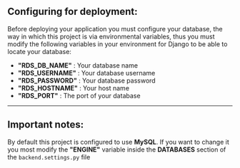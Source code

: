 ## Configuring for deployment:

Before deploying your application you must configure your database,
the way in which this project is via environmental variables, thus
you must modify the following variables in your environment for Django
to be able to locate your database:

* **"RDS_DB_NAME"** : Your database name
* **"RDS_USERNAME"** : Your database username
* **"RDS_PASSWORD"** : Your database password
* **"RDS_HOSTNAME"** : Your host name
* **"RDS_PORT"** : The port  of your database

----
## Important notes:
By default this project is configured to use **MySQL**. If you want to change
it you most modify the **"ENGINE"** variable inside the **DATABASES** section of
the `backend.settings.py` file
